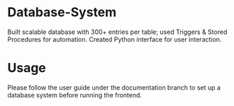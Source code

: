 # Database-System
Built scalable database with 300+ entries per table; used Triggers &amp; Stored Procedures for automation. Created Python interface for user interaction. 

# Usage
Please follow the user guide under the documentation branch to set up a database system before running the frontend. 
